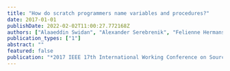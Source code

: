 ```yaml
---
title: "How do scratch programmers name variables and procedures?"
date: 2017-01-01
publishDate: 2022-02-02T11:00:27.772168Z
authors: ["Alaaeddin Swidan", "Alexander Serebrenik", "Felienne Hermans"]
publication_types: ["1"]
abstract: ""
featured: false
publication: "*2017 IEEE 17th International Working Conference on Source Code Analysis and Manipulation (SCAM)*"
---
```


